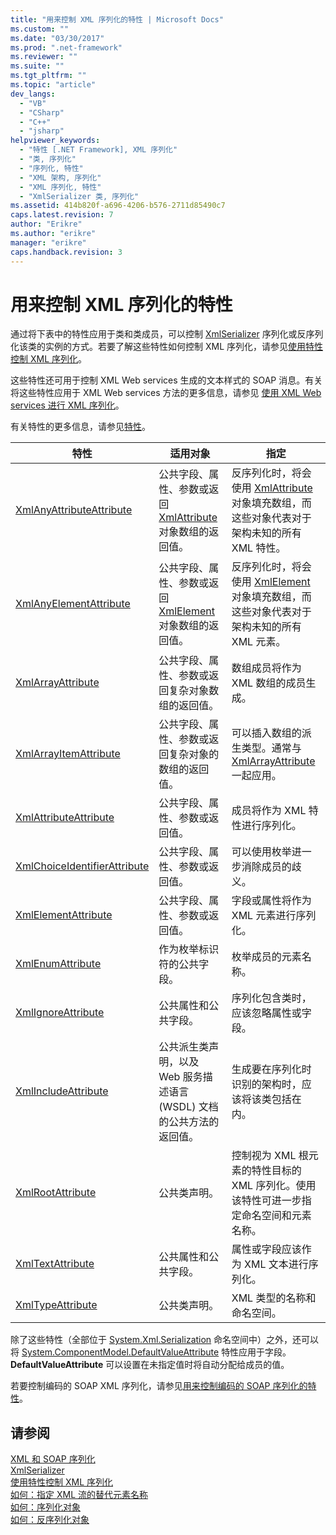 ```yaml
---
title: "用来控制 XML 序列化的特性 | Microsoft Docs"
ms.custom: ""
ms.date: "03/30/2017"
ms.prod: ".net-framework"
ms.reviewer: ""
ms.suite: ""
ms.tgt_pltfrm: ""
ms.topic: "article"
dev_langs: 
  - "VB"
  - "CSharp"
  - "C++"
  - "jsharp"
helpviewer_keywords: 
  - "特性 [.NET Framework], XML 序列化"
  - "类, 序列化"
  - "序列化, 特性"
  - "XML 架构, 序列化"
  - "XML 序列化, 特性"
  - "XmlSerializer 类, 序列化"
ms.assetid: 414b820f-a696-4206-b576-2711d85490c7
caps.latest.revision: 7
author: "Erikre"
ms.author: "erikre"
manager: "erikre"
caps.handback.revision: 3
---
```

# 用来控制 XML 序列化的特性
通过将下表中的特性应用于类和类成员，可以控制 [XmlSerializer](https://msdn.microsoft.com/en-us/library/system.xml.serialization.xmlserializer.aspx) 序列化或反序列化该类的实例的方式。若要了解这些特性如何控制 XML 序列化，请参见[使用特性控制 XML 序列化](../../../docs/framework/serialization/controlling-xml-serialization-using-attributes.md)。  
  
 这些特性还可用于控制 XML Web services 生成的文本样式的 SOAP 消息。有关将这些特性应用于 XML Web services 方法的更多信息，请参见 [使用 XML Web services 进行 XML 序列化](../../../docs/framework/serialization/xml-serialization-with-xml-web-services.md)。  
  
 有关特性的更多信息，请参见[特性](../../../docs/standard/attributes/index.md)。  
  
|特性|适用对象|指定|  
|--------|----------|--------|  
|[XmlAnyAttributeAttribute](frlrfSystemXmlSerializationXmlAnyAttributeAttributeClassTopic)|公共字段、属性、参数或返回 [XmlAttribute](frlrfSystemXmlXmlAttributeClassTopic) 对象数组的返回值。|反序列化时，将会使用 [XmlAttribute](frlrfSystemXmlXmlAttributeClassTopic) 对象填充数组，而这些对象代表对于架构未知的所有 XML 特性。|  
|[XmlAnyElementAttribute](frlrfSystemXmlSerializationXmlAnyElementAttributeClassTopic)|公共字段、属性、参数或返回 [XmlElement](frlrfSystemXmlXmlElementClassTopic) 对象数组的返回值。|反序列化时，将会使用 [XmlElement](frlrfSystemXmlXmlElementClassTopic) 对象填充数组，而这些对象代表对于架构未知的所有 XML 元素。|  
|[XmlArrayAttribute](frlrfSystemXmlSerializationXmlArrayAttributeClassTopic)|公共字段、属性、参数或返回复杂对象数组的返回值。|数组成员将作为 XML 数组的成员生成。|  
|[XmlArrayItemAttribute](frlrfSystemXmlSerializationXmlArrayItemAttributeClassTopic)|公共字段、属性、参数或返回复杂对象的数组的返回值。|可以插入数组的派生类型。通常与 [XmlArrayAttribute](frlrfSystemXmlSerializationXmlArrayAttributeClassTopic) 一起应用。|  
|[XmlAttributeAttribute](frlrfSystemXmlSerializationXmlAttributeAttributeClassTopic)|公共字段、属性、参数或返回值。|成员将作为 XML 特性进行序列化。|  
|[XmlChoiceIdentifierAttribute](frlrfSystemXmlSerializationXmlChoiceIdentifierAttributeClassTopic)|公共字段、属性、参数或返回值。|可以使用枚举进一步消除成员的歧义。|  
|[XmlElementAttribute](frlrfSystemXmlSerializationXmlElementAttributeClassTopic)|公共字段、属性、参数或返回值。|字段或属性将作为 XML 元素进行序列化。|  
|[XmlEnumAttribute](frlrfSystemXmlSerializationXmlEnumAttributeClassTopic)|作为枚举标识符的公共字段。|枚举成员的元素名称。|  
|[XmlIgnoreAttribute](frlrfSystemXmlSerializationXmlIgnoreAttributeClassTopic)|公共属性和公共字段。|序列化包含类时，应该忽略属性或字段。|  
|[XmlIncludeAttribute](frlrfSystemXmlSerializationXmlIncludeAttributeClassTopic)|公共派生类声明，以及 Web 服务描述语言 \(WSDL\) 文档的公共方法的返回值。|生成要在序列化时识别的架构时，应该将该类包括在内。|  
|[XmlRootAttribute](frlrfSystemXmlSerializationXmlRootAttributeClassTopic)|公共类声明。|控制视为 XML 根元素的特性目标的 XML 序列化。使用该特性可进一步指定命名空间和元素名称。|  
|[XmlTextAttribute](frlrfSystemXmlSerializationXmlTextAttributeClassTopic)|公共属性和公共字段。|属性或字段应该作为 XML 文本进行序列化。|  
|[XmlTypeAttribute](frlrfSystemXmlSerializationXmlTypeAttributeClassTopic)|公共类声明。|XML 类型的名称和命名空间。|  
  
 除了这些特性（全部位于 [System.Xml.Serialization](frlrfSystemxmlserialization) 命名空间中）之外，还可以将 [System.ComponentModel.DefaultValueAttribute](frlrfSystemComponentModelDefaultValueAttributeClassTopic) 特性应用于字段。**DefaultValueAttribute** 可以设置在未指定值时将自动分配给成员的值。  
  
 若要控制编码的 SOAP XML 序列化，请参见[用来控制编码的 SOAP 序列化的特性](../../../docs/framework/serialization/attributes-that-control-encoded-soap-serialization.md)。  
  
## 请参阅  
 [XML 和 SOAP 序列化](../../../docs/framework/serialization/xml-and-soap-serialization.md)   
 [XmlSerializer](https://msdn.microsoft.com/en-us/library/system.xml.serialization.xmlserializer.aspx)   
 [使用特性控制 XML 序列化](../../../docs/framework/serialization/controlling-xml-serialization-using-attributes.md)   
 [如何：指定 XML 流的替代元素名称](../../../docs/framework/serialization/how-to-specify-an-alternate-element-name-for-an-xml-stream.md)   
 [如何：序列化对象](../../../docs/framework/serialization/how-to-serialize-an-object.md)   
 [如何：反序列化对象](../../../docs/framework/serialization/how-to-deserialize-an-object.md)